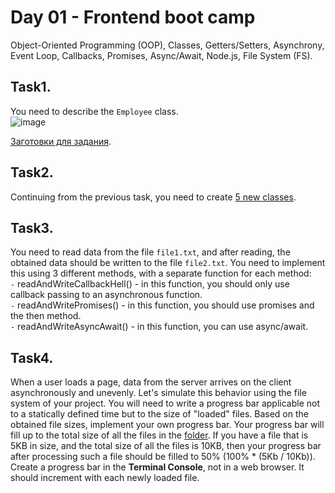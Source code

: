# Day 01 - Frontend boot camp

Object-Oriented Programming (OOP), Classes, Getters/Setters, Asynchrony, Event Loop, Callbacks, Promises, Async/Await, Node.js, File System (FS).

## **Task1.**

You need to describe the `Employee` class. \
![image](https://user-images.githubusercontent.com/48245816/170902240-ab540276-e2b6-450f-ac32-d11ced7580ea.png)

[Заготовки для задания](./src/chapter_1/classes.js).

## **Task2.**

Continuing from the previous task, you need to create [5 new classes](./src/chapter_1/Hard_classes.md).

## **Task3.**

You need to read data from the file `file1.txt`, and after reading, the obtained data should be written to the file `file2.txt`. You need to implement this using 3 different methods, with a separate function for each method: \
`-` readAndWriteCallbackHell() - in this function, you should only use callback passing to an asynchronous function. \
`-` readAndWritePromises() - in this function, you should use promises and the then method. \
`-` readAndWriteAsyncAwait() - in this function, you can use async/await.

## **Task4.**

When a user loads a page, data from the server arrives on the client asynchronously and unevenly. Let's simulate this behavior using the file system of your project. You will need to write a progress bar applicable not to a statically defined time but to the size of "loaded" files. Based on the obtained file sizes, implement your own progress bar.
Your progress bar will fill up to the total size of all the files in the [folder](./src/chapter_2/files/fsHard). If you have a file that is 5KB in size, and the total size of all the files is 10KB, then your progress bar after processing such a file should be filled to 50% (100% \* (5Kb / 10Kb)).
Create a progress bar in the **Terminal Console**, not in a web browser. It should increment with each newly loaded file.
